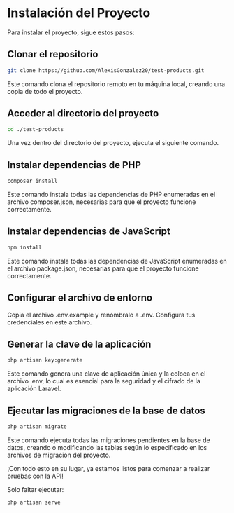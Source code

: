 # Instalación del Proyecto

Para instalar el proyecto, sigue estos pasos:

## Clonar el repositorio

```bash
git clone https://github.com/AlexisGonzalez20/test-products.git
```
Este comando clona el repositorio remoto en tu máquina local, creando una copia de todo el proyecto.

## Acceder al directorio del proyecto

```bash
cd ./test-products
```
Una vez dentro del directorio del proyecto, ejecuta el siguiente comando.

## Instalar dependencias de PHP

```bash
composer install
```
Este comando instala todas las dependencias de PHP enumeradas en el archivo composer.json, necesarias para que el proyecto funcione correctamente.

## Instalar dependencias de JavaScript

```bash
npm install
```
Este comando instala todas las dependencias de JavaScript enumeradas en el archivo package.json, necesarias para que el proyecto funcione correctamente.

## Configurar el archivo de entorno

Copia el archivo .env.example y renómbralo a .env. Configura tus credenciales en este archivo.

## Generar la clave de la aplicación

```bash
php artisan key:generate
```
Este comando genera una clave de aplicación única y la coloca en el archivo .env, lo cual es esencial para la seguridad y el cifrado de la aplicación Laravel.

## Ejecutar las migraciones de la base de datos

```bash
php artisan migrate
```
Este comando ejecuta todas las migraciones pendientes en la base de datos, creando o modificando las tablas según lo especificado en los archivos de migración del proyecto.

¡Con todo esto en su lugar, ya estamos listos para comenzar a realizar pruebas con la API!

Solo faltar ejecutar:

```bash
php artisan serve
```
